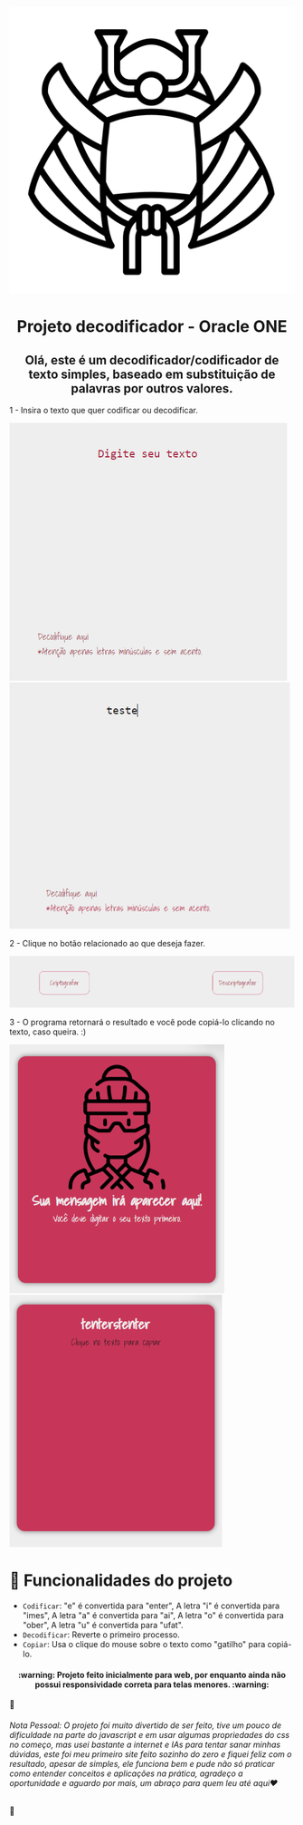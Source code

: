 <div align="center">
<img src= "./assets/capacete.png" alt="capacete de samurai">
</div>

<h1 align="center"> Projeto decodificador - Oracle ONE </h1>

<h2 align="center">Olá, este é um decodificador/codificador de texto simples, baseado em substituição de palavras por outros valores.</h2>

<p>1 - Insira o texto que quer codificar ou decodificar.</p>

<img src= "./assets/digitar.png" alt="espaço para digitar texto">
<img src= "./assets/digitar2.png" alt="texto depois de digitado">

<p>2 - Clique no botão relacionado ao que deseja fazer.</p>

<img src= "./assets/botoesimagem.png" alt="botões">


<p>3 - O programa retornará o resultado e você pode copiá-lo clicando no texto, caso queira. :)</p>

<img src= "./assets/tela1.png" alt="imagem da tela antes do resultado">
<img src= "./assets/tela2.png" alt="imagem da tela após resultado">


# :hammer: Funcionalidades do projeto

- `Codificar`:  "e" é convertida para "enter", A letra "i" é convertida para "imes", A letra "a" é convertida para "ai", A letra "o" é convertida para "ober", A letra "u" é convertida para "ufat".
- `Decodificar`: Reverte o primeiro processo.
- `Copiar`: Usa o clique do mouse sobre o texto como "gatilho" para copiá-lo.

<h4 align="center"> 
    :warning:  Projeto feito inicialmente para web, por enquanto ainda não possui responsividade correta para telas menores.  :warning:
</h4>

:love_letter: <h6> Nota Pessoal: O projeto foi muito divertido de ser feito, tive um pouco de dificuldade na parte do javascript e em usar algumas propriedades do css no começo, mas usei bastante a internet e IAs para tentar sanar minhas dúvidas, este foi meu primeiro site feito sozinho do zero e fiquei feliz com o resultado, apesar de simples, ele funciona bem e pude não só praticar como entender conceitos e aplicações na prática, agradeço a oportunidade e aguardo por mais, um abraço para quem leu até aqui:hearts:</h6>:love_letter:

